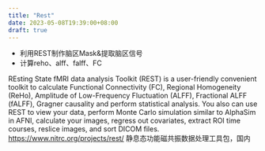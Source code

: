 ```yaml
---
title: "Rest"
date: 2023-05-08T19:39:00+08:00
draft: true
---
```


- 利用REST制作脑区Mask&提取脑区信号
- 计算reho、alff、falff、FC


REsting State fMRI data analysis Toolkit (REST) is a user-friendly convenient toolkit to calculate Functional Connectivity (FC), Regional Homogeneity (ReHo), Amplitude of Low-Frequency Fluctuation (ALFF), Fractional ALFF (fALFF), Gragner causality and perform statistical analysis. You also can use REST to view your data, perform Monte Carlo simulation similar to AlphaSim in AFNI, calculate your images, regress out covariates, extract ROI time courses, reslice images, and sort DICOM files.
https://www.nitrc.org/projects/rest/
静息态功能磁共振数据处理工具包，国内
